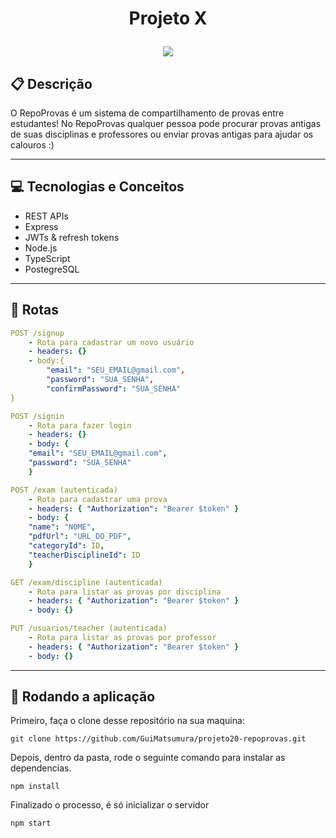 # <p align = "center"> Projeto X </p>

<p align = "center">
   <img src="https://img.shields.io/badge/author-Guilherme_Matsumura-4dae71?style=flat-square" />
</p>

## :clipboard: Descrição

O RepoProvas é um sistema de compartilhamento de provas entre estudantes! No RepoProvas qualquer pessoa pode procurar provas antigas de suas disciplinas e professores ou enviar provas antigas para ajudar os calouros :)

---

## :computer: Tecnologias e Conceitos

- REST APIs
- Express
- JWTs & refresh tokens
- Node.js
- TypeScript
- PostegreSQL

---

## :rocket: Rotas

```yml
POST /signup
    - Rota para cadastrar um novo usuário
    - headers: {}
    - body:{
        "email": "SEU_EMAIL@gmail.com",
        "password": "SUA_SENHA",
        "confirmPassword": "SUA_SENHA"
}
```

```yml
POST /signin
    - Rota para fazer login
    - headers: {}
    - body: {
    "email": "SEU_EMAIL@gmail.com",
    "password": "SUA_SENHA"
    }
```

```yml
POST /exam (autenticada)
    - Rota para cadastrar uma prova
    - headers: { "Authorization": "Bearer $token" }
    - body: {
    "name": "NOME",
    "pdfUrl": "URL_DO_PDF",
    "categoryId": ID,
    "teacherDisciplineId": ID
    }
```

```yml
GET /exam/discipline (autenticada)
    - Rota para listar as provas por disciplina
    - headers: { "Authorization": "Bearer $token" }
    - body: {}
```

```yml
PUT /usuarios/teacher (autenticada)
    - Rota para listar as provas por professor
    - headers: { "Authorization": "Bearer $token" }
    - body: {}
```

---

## 🏁 Rodando a aplicação

Primeiro, faça o clone desse repositório na sua maquina:

```
git clone https://github.com/GuiMatsumura/projeto20-repoprovas.git
```

Depois, dentro da pasta, rode o seguinte comando para instalar as dependencias.

```
npm install
```

Finalizado o processo, é só inicializar o servidor

```
npm start
```
